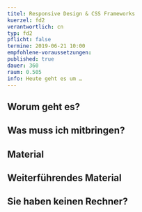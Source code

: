 ```yaml
---
titel: Responsive Design & CSS Frameworks
kuerzel: fd2
verantwortlich: cn
typ: fd2
pflicht: false
termine: 2019-06-21 10:00
empfohlene-voraussetzungen: 
published: true
dauer: 360
raum: 0.505
info: Heute geht es um …
---
```


## Worum geht es?


## Was muss ich mitbringen?

## Material

## Weiterführendes Material

## Sie haben keinen Rechner?
